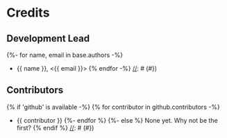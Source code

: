 # Credits

## Development Lead

[//]: # ({# pkglts, doc.authors)
{%- for name, email in base.authors -%}
* {{ name }}, <{{ email }}>
{% endfor -%}
[//]: # (#})

## Contributors

[//]: # ({# pkglts, doc.contributors)
{% if 'github' is available -%}
{% for contributor in github.contributors -%}
* {{ contributor }}
{%- endfor %}
{%- else %}
None yet. Why not be the first?
{% endif %}
[//]: # (#})
